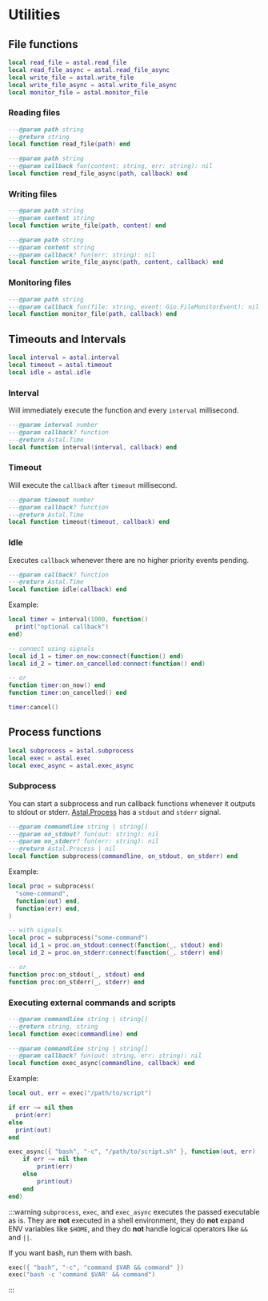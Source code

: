 # Utilities

## File functions

```lua
local read_file = astal.read_file
local read_file_async = astal.read_file_async
local write_file = astal.write_file
local write_file_async = astal.write_file_async
local monitor_file = astal.monitor_file
```

### Reading files

```lua
---@param path string
---@return string
local function read_file(path) end

---@param path string
---@param callback fun(content: string, err: string): nil
local function read_file_async(path, callback) end
```

### Writing files

```lua
---@param path string
---@param content string
local function write_file(path, content) end

---@param path string
---@param content string
---@param callback? fun(err: string): nil
local function write_file_async(path, content, callback) end
```

### Monitoring files

```lua
---@param path string
---@param callback fun(file: string, event: Gio.FileMonitorEvent): nil
local function monitor_file(path, callback) end
```

## Timeouts and Intervals

```lua
local interval = astal.interval
local timeout = astal.timeout
local idle = astal.idle
```

### Interval

Will immediately execute the function and every `interval` millisecond.

```lua
---@param interval number
---@param callback? function
---@return Astal.Time
local function interval(interval, callback) end
```

### Timeout

Will execute the `callback` after `timeout` millisecond.

```lua
---@param timeout number
---@param callback? function
---@return Astal.Time
local function timeout(timeout, callback) end
```

### Idle

Executes `callback` whenever there are no higher priority events pending.

```lua
---@param callback? function
---@return Astal.Time
local function idle(callback) end
```

Example:

```lua
local timer = interval(1000, function()
  print("optional callback")
end)

-- connect using signals
local id_1 = timer.on_now:connect(function() end)
local id_2 = timer.on_cancelled:connect(function() end)

-- or
function timer:on_now() end
function timer:on_cancelled() end

timer:cancel()
```

## Process functions

```lua
local subprocess = astal.subprocess
local exec = astal.exec
local exec_async = astal.exec_async
```

### Subprocess

You can start a subprocess and run callback functions whenever it outputs to
stdout or stderr. [Astal.Process](https://aylur.github.io/libastal/io/class.Process.html) has a `stdout` and `stderr` signal.

```lua
---@param commandline string | string[]
---@param on_stdout? fun(out: string): nil
---@param on_stderr? fun(err: string): nil
---@return Astal.Process | nil
local function subprocess(commandline, on_stdout, on_stderr) end
```

Example:

```lua
local proc = subprocess(
  "some-command",
  function(out) end,
  function(err) end,
)

-- with signals
local proc = subprocess("some-command")
local id_1 = proc.on_stdout:connect(function(_, stdout) end)
local id_2 = proc.on_stderr:connect(function(_, stderr) end)

-- or
function proc:on_stdout(_, stdout) end
function proc:on_stderr(_, stderr) end
```

### Executing external commands and scripts

```lua
---@param commandline string | string[]
---@return string, string
local function exec(commandline) end

---@param commandline string | string[]
---@param callback? fun(out: string, err: string): nil
local function exec_async(commandline, callback) end
```

Example:

```lua
local out, err = exec("/path/to/script")

if err ~= nil then
  print(err)
else
  print(out)
end

exec_async({ "bash", "-c", "/path/to/script.sh" }, function(out, err)
	if err ~= nil then
		print(err)
	else
		print(out)
	end
end)
```

:::warning
`subprocess`, `exec`, and `exec_async` executes the passed executable as is.
They are **not** executed in a shell environment,
they do **not** expand ENV variables like `$HOME`,
and they do **not** handle logical operators like `&&` and `||`.

If you want bash, run them with bash.

```lua
exec({ "bash", "-c", "command $VAR && command" })
exec("bash -c 'command $VAR' && command")
```

:::
